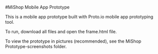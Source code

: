 #MiShop Mobile App Prototype

This is a mobile app prototype built with Proto.io mobile app prototyping tool.

To run, download all files and open the frame.html file.

To view the prototype in pictures (recommended), see the MiShop Prototype-screenshots folder.
